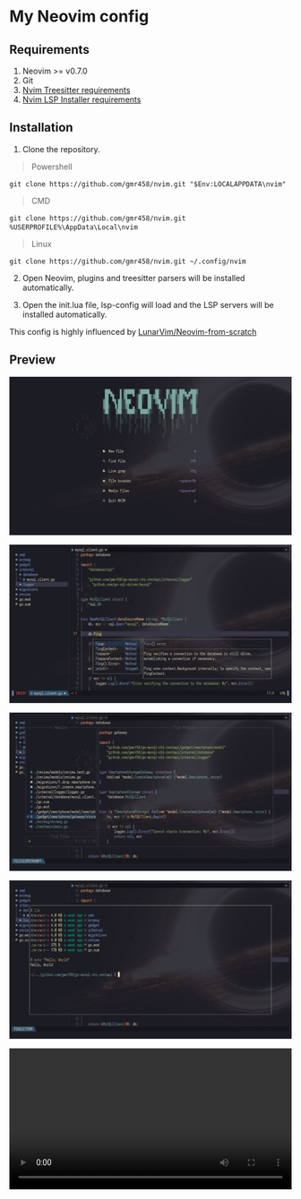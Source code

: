 # My Neovim config

## Requirements

1. Neovim >= v0.7.0
2. Git
3. [Nvim Treesitter requirements](https://github.com/nvim-treesitter/nvim-treesitter#requirements)
3. [Nvim LSP Installer requirements](https://github.com/williamboman/nvim-lsp-installer#installation)

## Installation

1. Clone the repository.

> Powershell

```shell
git clone https://github.com/gmr458/nvim.git "$Env:LOCALAPPDATA\nvim"
```

> CMD

```shell
git clone https://github.com/gmr458/nvim.git %USERPROFILE%\AppData\Local\nvim
```

> Linux

```shell
git clone https://github.com/gmr458/nvim.git ~/.config/nvim
```

2. Open Neovim, plugins and treesitter parsers will be installed automatically.

3. Open the init.lua file, lsp-config will load and the LSP servers will be installed automatically.

This config is highly influenced by [LunarVim/Neovim-from-scratch](https://github.com/LunarVim/Neovim-from-scratch)

## Preview
![screenshot01](./screenshots/screenshot01.png)

![screenshot02](./screenshots/screenshot02.png)

![screenshot03](./screenshots/screenshot03.png)

![screenshot04](./screenshots/screenshot04.png)

<video src="https://raw.githubusercontent.com/gmr458/nvim/main/screenshots/video.mp4" width="100%"></video>
